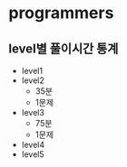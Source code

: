 # programmers
## level별 풀이시간 통계
* level1
* level2  
  - 35분
  - 1문제
* level3  
  - 75분
  - 1문제
* level4
* level5
